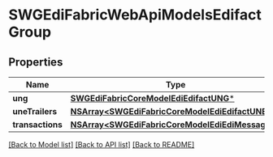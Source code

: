 # SWGEdiFabricWebApiModelsEdifactGroup

## Properties
Name | Type | Description | Notes
------------ | ------------- | ------------- | -------------
**ung** | [**SWGEdiFabricCoreModelEdiEdifactUNG***](SWGEdiFabricCoreModelEdiEdifactUNG.md) |  | [optional] 
**uneTrailers** | [**NSArray&lt;SWGEdiFabricCoreModelEdiEdifactUNE&gt;***](SWGEdiFabricCoreModelEdiEdifactUNE.md) |  | [optional] 
**transactions** | [**NSArray&lt;SWGEdiFabricCoreModelEdiEdiMessage&gt;***](SWGEdiFabricCoreModelEdiEdiMessage.md) |  | [optional] 

[[Back to Model list]](../README.md#documentation-for-models) [[Back to API list]](../README.md#documentation-for-api-endpoints) [[Back to README]](../README.md)


